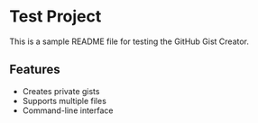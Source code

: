 # Test Project

This is a sample README file for testing the GitHub Gist Creator.

## Features

- Creates private gists
- Supports multiple files
- Command-line interface
